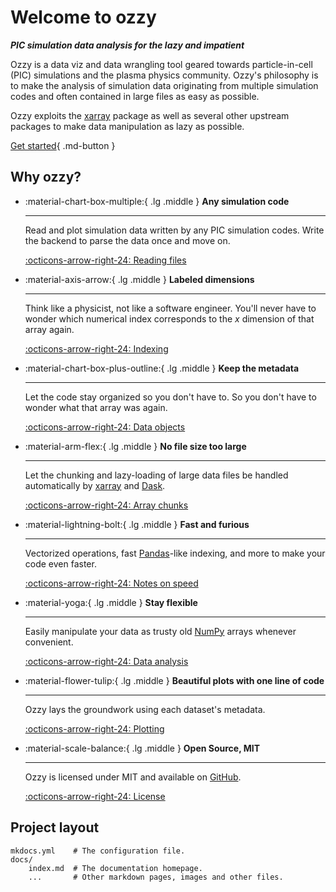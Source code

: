 # Welcome to __ozzy__

__*PIC simulation data analysis for the lazy and impatient*__

Ozzy is a data viz and data wrangling tool geared towards particle-in-cell (PIC) simulations and the plasma physics community. Ozzy's philosophy is to make the analysis of simulation data originating from multiple simulation codes and often contained in large files as easy as possible.

Ozzy exploits the [xarray](https://xarray.dev/) package as well as several other upstream packages to make data manipulation as lazy as possible.

[Get started](user-guide/installation){ .md-button }

## Why ozzy?

<div class="grid cards" markdown>

-   :material-chart-box-multiple:{ .lg .middle } __Any simulation code__

    ---

    Read and plot simulation data written by any PIC simulation codes. Write the backend to parse the data once and move on.

    [:octicons-arrow-right-24: Reading files](user-guide/reading-files)

-   :material-axis-arrow:{ .lg .middle } __Labeled dimensions__

    ---

    Think like a physicist, not like a software engineer. You'll never have to wonder which numerical index corresponds to the $x$ dimension of that array again.

    <!-- Refer to labeled dimensions and dataset variables instead of having to wonder which numerical index corresponds to the $x$ dimension of that array again. -->

    [:octicons-arrow-right-24: Indexing](user-guide/key-concepts)

-   :material-chart-box-plus-outline:{ .lg .middle } __Keep the metadata__

    ---

    Let the code stay organized so you don't have to. So you don't have to wonder what that array was again.

    [:octicons-arrow-right-24: Data objects](user-guide/key-concepts)

-   :material-arm-flex:{ .lg .middle } __No file size too large__

    ---

    Let the chunking and lazy-loading of large data files be handled automatically by [xarray](https://xarray.dev/) and [Dask](https://www.dask.org/).

    [:octicons-arrow-right-24: Array chunks](user-guide/key-concepts)

-   :material-lightning-bolt:{ .lg .middle } __Fast and furious__

    ---
    Vectorized operations, fast [Pandas](https://pandas.pydata.org/)-like indexing, and more to make your code even faster.

    [:octicons-arrow-right-24: Notes on speed](user-guide/speed)

-   :material-yoga:{ .lg .middle } __Stay flexible__

    ---

    Easily manipulate your data as trusty old [NumPy](https://numpy.org/) arrays whenever convenient.

    [:octicons-arrow-right-24: Data analysis](user-guide/analysis)

-   :material-flower-tulip:{ .lg .middle } __Beautiful plots with one line of code__

    ---

    Ozzy lays the groundwork using each dataset's metadata.

    [:octicons-arrow-right-24: Plotting](user-guide/plotting)

-   :material-scale-balance:{ .lg .middle } __Open Source, MIT__

    ---

    Ozzy is licensed under MIT and available on [GitHub](https://github.com/mtrocadomoreira/ozzy).

    [:octicons-arrow-right-24: License](about/license)

</div>




## Project layout

    mkdocs.yml    # The configuration file.
    docs/
        index.md  # The documentation homepage.
        ...       # Other markdown pages, images and other files.

